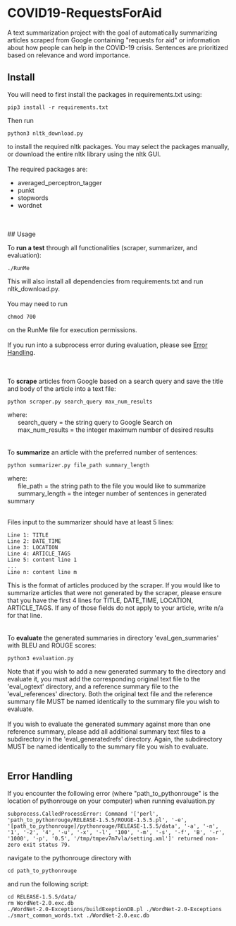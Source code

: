 # COVID19-RequestsForAid

A text summarization project with the goal of automatically summarizing articles scraped from Google containing "requests for aid" or information about how people can help in the COVID-19 crisis. Sentences are prioritized based on relevance and word importance.

## Install

You will need to first install the packages in requirements.txt using:
```
pip3 install -r requirements.txt
```
Then run
```
python3 nltk_download.py
```
to install the required nltk packages. You may select the packages manually, or download the entire nltk library using the nltk GUI.
<br />
<br />
The required packages are:
- averaged_perceptron_tagger
- punkt
- stopwords
- wordnet          
<br />
<br />
## Usage

To **run a test** through all functionalities (scraper, summarizer, and evaluation):
```
./RunMe
```
This will also install all dependencies from requirements.txt and run nltk_download.py.
<br />
<br/>
You may need to run
```
chmod 700
```
on the RunMe file for execution permissions.
<br />
<br />
If you run into a subprocess error during evaluation, please see [Error Handling](#Error-Handling).
<br />
<br />
<br />

To **scrape** articles from Google based on a search query and save the title and body of the article into a text file:
```
python scraper.py search_query max_num_results
```
where:
<br />
&nbsp;&nbsp;&nbsp;&nbsp;&nbsp;&nbsp;search_query = the string query to Google Search on
<br />
&nbsp;&nbsp;&nbsp;&nbsp;&nbsp;&nbsp;max_num_results = the integer maximum number of desired results
<br />
<br />
<br/>
To **summarize** an article with the preferred number of sentences:
```
python summarizer.py file_path summary_length
```
where:
<br />
&nbsp;&nbsp;&nbsp;&nbsp;&nbsp;&nbsp;file_path = the string path to the file you would like to summarize
<br />
&nbsp;&nbsp;&nbsp;&nbsp;&nbsp;&nbsp;summary_length = the integer number of sentences in generated summary
<br />
<br/>

Files input to the summarizer should have at least 5 lines:
```
Line 1: TITLE
Line 2: DATE_TIME
Line 3: LOCATION
Line 4: ARTICLE_TAGS
Line 5: content line 1
...
Line n: content line m
```
This is the format of articles produced by the scraper. If you would like to summarize articles that were not generated by the scraper, please ensure that you have the first 4 lines for TITLE, DATE_TIME, LOCATION, ARTICLE_TAGS. If any of those fields do not apply to your article, write n/a for that line.
<br />
<br />
<br/>
To **evaluate** the generated summaries in directory 'eval_gen_summaries' with BLEU and ROUGE scores:
```
python3 evaluation.py
```
Note that if you wish to add a new generated summary to the directory and evaluate it, you must add the corresponding original text file to the 'eval_ogtext' directory, and a reference summary file to the 'eval_references' directory. Both the original text file and the reference summary file MUST be named identically to the summary file you wish to evaluate.
<br/>
<br/>
If you wish to evaluate the generated summary against more than one reference summary, please add all additional summary text files to a subdirectory in the 'eval_generatedrefs' directory. Again, the subdirectory MUST be named identically to the summary file you wish to evaluate.
<br />
<br />
## Error Handling

If you encounter the following error (where "path_to_pythonrouge" is the location of pythonrouge on your computer) when running evaluation.py
```
subprocess.CalledProcessError: Command '['perl', 'path_to_pythonrouge/RELEASE-1.5.5/ROUGE-1.5.5.pl', '-e', '[path_to_pythonrouge]/pythonrouge/RELEASE-1.5.5/data', '-a', '-n', '1', '-2', '4', '-u', '-x', '-l', '100', '-m', '-s', '-f', 'B', '-r', '1000', '-p', '0.5', '/tmp/tmpev7m7vla/setting.xml']' returned non-zero exit status 79.
```
navigate to the pythonrouge directory with
```
cd path_to_pythonrouge
```
and run the following script:
```
cd RELEASE-1.5.5/data/
rm WordNet-2.0.exc.db
./WordNet-2.0-Exceptions/buildExeptionDB.pl ./WordNet-2.0-Exceptions ./smart_common_words.txt ./WordNet-2.0.exc.db
```
